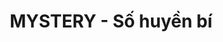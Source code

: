 ---
layout: post
title:  "MYSTERY - Số huyền bí"
categories: [math, brute-force]
code: MYSTERY
src: MYSTERY.cpp
---